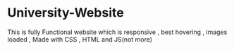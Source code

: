# University-Website
This is fully Functional website which is responsive , best hovering , images loaded , Made with CSS , HTML and JS(not more)
